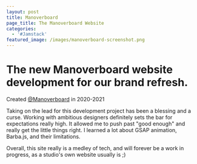 ```yaml
---
layout: post
title: Manoverboard
page_title: The Manoverboard Website
categories:
  - '#Jamstack'
featured_image: /images/manoverboard-screenshot.png
---
```

# The new Manoverboard website development for our brand refresh.

Created [@Manoverboard](https://manoverboard.com) in 2020-2021

Taking on the lead for this development project has been a blessing and a curse. Working with ambitious designers definitely sets the bar for expectations really high. It allowed me to push past "good enough" and really get the little things right. I learned a lot about GSAP animation, Barba.js, and their limitations.

Overall, this site really is a medley of tech, and will forever be a work in progress, as a studio's own website usually is ;)
